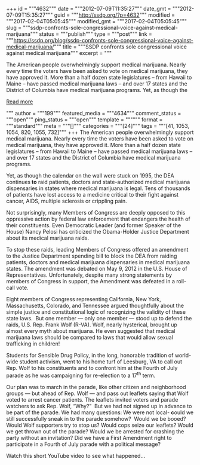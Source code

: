 +++
id = """4632"""
date = """2012-07-09T11:35:27"""
date_gmt = """2012-07-09T15:35:27"""
guid = """http://ssdp.org/?p=4632"""
modified = """2017-02-04T05:05:45"""
modified_gmt = """2017-02-04T05:05:45"""
slug = """ssdp-confronts-sole-congressional-voice-against-medical-marijuana"""
status = """publish"""
type = """post"""
link = """https://ssdp.org/blog/ssdp-confronts-sole-congressional-voice-against-medical-marijuana/"""
title = """SSDP confronts sole congressional voice against medical marijuana"""
excerpt = """<p>The American people overwhelmingly support medical marijuana. Nearly every time the voters have been asked to vote on medical marijuana, they have approved it. More than a half dozen state legislatures – from Hawaii to Maine – have passed medical marijuana laws – and over 17 states and the District of Columbia have medical marijuana programs. Yet, as though the</p>
<div class="h10"></div>
<p><a class="more-link2 flat" href="https://ssdp.org/blog/ssdp-confronts-sole-congressional-voice-against-medical-marijuana/">Read more</a></p>
"""
author = """199"""
featured_media = """4634"""
comment_status = """open"""
ping_status = """open"""
template = """"""
format = """standard"""
meta = """[]"""
categories = """[24]"""
tags = """[41, 1053, 1054, 820, 1055, 732]"""
+++
The American people overwhelmingly support medical marijuana. Nearly every time the voters have been asked to vote on medical marijuana, they have approved it. More than a half dozen state legislatures – from Hawaii to Maine – have passed medical marijuana laws – and over 17 states and the District of Columbia have medical marijuana programs.



Yet, as though the calendar on the wall were stuck on 1995, the DEA continues<strong> to</strong> raid patients, doctors and state-authorized medical marijuana dispensaries in states where medical marijuana is legal. Tens of thousands of patients have lost access to a medicine critical to their fight against cancer, AIDS, multiple sclerosis or crippling pain.



Not surprisingly, many Members of Congress are deeply opposed to this oppressive action by federal law enforcement that endangers the health of their constituents. Even Democratic Leader (and former Speaker of the House) Nancy Pelosi has criticized the Obama-Holder Justice Department about its medical marijuana raids.



To stop these raids, leading Members of Congress offered an amendment to the Justice Department spending bill to block the DEA from raiding patients, doctors and medical marijuana dispensaries in medical marijuana states. The amendment was debated on May 9, 2012 in the U.S. House of Representatives. Unfortunately, despite many strong statements by members of Congress in support, the Amendment was defeated in a roll-call vote.



Eight members of Congress representing California, New York, Massachusetts, Colorado, and<strong> </strong>Tennessee argued thoughtfully about the simple justice and constitutional logic of recognizing the validity of these state laws.  But one member &#8212; only one member &#8212; stood up to defend the raids, U.S. Rep. Frank Wolf (R-VA). Wolf, nearly hysterical, brought up almost every myth about marijuana. He even suggested that medical marijuana laws should be compared to laws that would allow sexual trafficking in children!



Students for Sensible Drug Policy, in the long, honorable tradition of world-wide student activism, went to his home turf of Leesburg, VA to call out Rep. Wolf to his constituents and to confront him at the Fourth of July parade as he was campaigning for re-election to a 17<sup>th</sup> term.



Our plan was to march in the parade, like other citizen and neighborhood groups &#8212; but ahead of Rep. Wolf &#8212; and pass out leaflets saying that<strong> </strong>Wolf voted to arrest cancer patients. The leaflets invited voters and parade watchers to ask Rep. Wolf, “Why?”  But we had not signed up in advance to be<strong> </strong>part of the parade. We had many questions:<strong> </strong>We were not local- <strong>c</strong>ould we still<strong> </strong>successfully sneak in to the parade somehow?  Would we be booed? Would Wolf supporters try to stop us? Would cops seize our leaflets? Would we get thrown out of the parade? Would we be arrested for crashing the party without an invitation? Did we have a First Amendment right to participate in a Fourth of July parade with a political message?



Watch this short YouTube video to see what happened…



<object width="640" height="360" classid="clsid:d27cdb6e-ae6d-11cf-96b8-444553540000" codebase="http://download.macromedia.com/pub/shockwave/cabs/flash/swflash.cab#version=6,0,40,0"><param name="allowFullScreen" value="true" /><param name="allowscriptaccess" value="always" /><param name="src" value="http://www.youtube.com/v/Mj5F-lrSV0U?version=3&amp;hl=en_US" /><param name="allowfullscreen" value="true" /><embed width="640" height="360" type="application/x-shockwave-flash" src="http://www.youtube.com/v/Mj5F-lrSV0U?version=3&amp;hl=en_US" allowFullScreen="true" allowscriptaccess="always" allowfullscreen="true" /></object>
